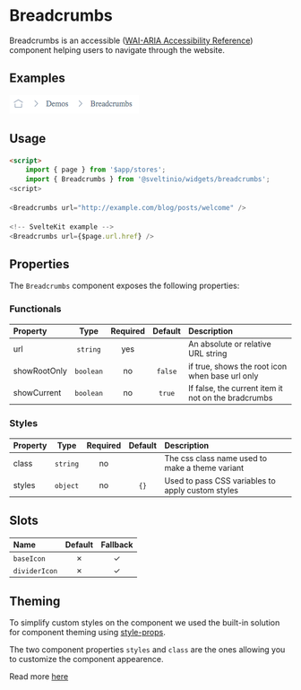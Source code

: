 # Breadcrumbs

Breadcrumbs is an accessible ([WAI-ARIA Accessibility Reference]) component helping users to navigate through the website.

## Examples

<img src="./assets/images/default.png" alt="Breadcrumbs - Default" />

## Usage

```html
<script>
    import { page } from '$app/stores';
    import { Breadcrumbs } from '@sveltinio/widgets/breadcrumbs';
<script>

<Breadcrumbs url="http://example.com/blog/posts/welcome" />

<!-- SvelteKit example -->
<Breadcrumbs url={$page.url.href} />
```

## Properties

The `Breadcrumbs` component exposes the following properties:

### Functionals

| Property     | Type      | Required | Default | Description                                         |
| :----------- | :-------: | :------: | :-----: | :-------------------------------------------------- |
| url          | `string`  |    yes   |         | An absolute or relative URL string                  |
| showRootOnly | `boolean` |    no    | `false` | if true, shows the root icon when base url only     |
| showCurrent  | `boolean` |    no    | `true`  | If false, the current item it not on the bradcrumbs |

### Styles

| Property    | Type      | Required | Default | Description                                         |
| :---------- | :-------: | :------: | :-----: | :-------------------------------------------------- |
| class       | `string`  |    no    |         | The css class name used to make a theme variant     |
| styles      | `object`  |    no    | `{}`    | Used to pass CSS variables to apply custom styles   |

## Slots

| Name          | Default | Fallback |
| :------------ | :-----: | :------: |
| `baseIcon`    | ✗       |    ✓     |
| `dividerIcon` | ✗       |    ✓     |

## Theming

To simplify custom styles on the component we used the built-in solution for component theming using [style-props].

The two component properties `styles` and `class` are the ones allowing you to customize the component appearence.

Read more [here](./THEMING.md)

<!-- Resources -->
[style-props]: https://svelte.dev/docs#template-syntax-component-directives---style-props
[WAI-ARIA Accessibility Reference]: https://www.w3.org/WAI/ARIA/apg/patterns/breadcrumb/
